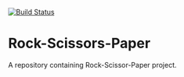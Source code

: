 [![Build Status](https://travis-ci.com/rezaep/Rock-Scissors-Paper.svg?branch=master)](https://travis-ci.com/rezaep/Rock-Scissors-Paper)

# Rock-Scissors-Paper
A repository containing Rock-Scissor-Paper project.
